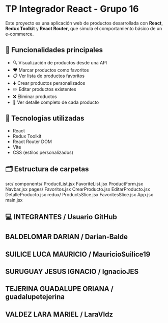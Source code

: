 # TP Integrador React - Grupo 16

Este proyecto es una aplicación web de productos desarrollada con **React**, **Redux Toolkit** y **React Router**, que simula el comportamiento básico de un e-commerce.

## 🚀 Funcionalidades principales

- 🔍 Visualización de productos desde una API
- ❤️ Marcar productos como favoritos
- 📋 Ver lista de productos favoritos
- ➕ Crear productos personalizados
- ✏️ Editar productos existentes
- ❌ Eliminar productos
- 🔎 Ver detalle completo de cada producto

## 🧱 Tecnologías utilizadas

- React
- Redux Toolkit
- React Router DOM
- Vite
- CSS (estilos personalizados)

## 🗂️ Estructura de carpetas
src/
  components/
    ProductList.jsx
    FavoriteList.jsx
    ProductForm.jsx
    Navbar.jsx
  pages/
    Favoritos.jsx
    CrearProducto.jsx
    EditarProducto.jsx
    DetalleProducto.jsx
  redux/
    ProductsSlice.jsx
    FavoritesSlice.jsx
  App.jsx
  main.jsx

## 💻 INTEGRANTES / Usuario GitHub
## BALDELOMAR DARIAN / Darian-Balde
## SUILICE LUCA MAURICIO / MauricioSuilice19
## SURUGUAY JESUS IGNACIO / IgnacioJES
## TEJERINA GUADALUPE ORIANA / guadalupetejerina
## VALDEZ LARA MARIEL / LaraVldz
